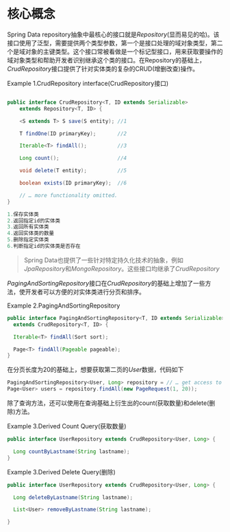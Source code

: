 # 核心概念
Spring Data repository抽象中最核心的接口就是*Repository*(显而易见的哈)。该接口使用了泛型，需要提供两个类型参数，第一个是接口处理的域对象类型，第二个是域对象的主键类型。这个接口常被看做是一个标记型接口，用来获取要操作的域对象类型和帮助开发者识别继承这个类的接口。在Repository的基础上，*CrudRepository*接口提供了针对实体类的复杂的CRUD(增删改查)操作。

Example 1.CrudRepository interface(CrudRepository接口)
```java

public interface CrudRepository<T, ID extends Serializable>
    extends Repository<T, ID> {

    <S extends T> S save(S entity); //1

    T findOne(ID primaryKey);       //2

    Iterable<T> findAll();          //3

    Long count();                   //4

    void delete(T entity);          //5

    boolean exists(ID primaryKey);  //6

    // … more functionality omitted.
}

1.保存实体类
2.返回指定id的实体类
3.返回所有实体类
4.返回实体类的数量
5.删除指定实体类
6.判断指定id的实体类是否存在

```

>Spring Data也提供了一些针对特定持久化技术的抽象，例如*JpaRepository*和*MongoRepository*。这些接口均继承了*CrudRepository*


*PagingAndSortingRepository*接口在*CrudRepository*的基础上增加了一些方法，使开发者可以方便的对实体类进行分页和排序。

Example 2.PagingAndSortingRepository
```java
public interface PagingAndSortingRepository<T, ID extends Serializable>
  extends CrudRepository<T, ID> {

  Iterable<T> findAll(Sort sort);

  Page<T> findAll(Pageable pageable);
}
```
在分页长度为20的基础上，想要获取第二页的*User*数据，代码如下

```java
PagingAndSortingRepository<User, Long> repository = // … get access to a bean
Page<User> users = repository.findAll(new PageRequest(1, 20));
```
除了查询方法，还可以使用在查询基础上衍生出的count(获取数量)和delete(删除)方法。

Example 3.Derived Count Query(获取数量)
```java
public interface UserRepository extends CrudRepository<User, Long> {

  Long countByLastname(String lastname);
}
```

Example 3.Derived Delete Query(删除)
```java
public interface UserRepository extends CrudRepository<User, Long> {

  Long deleteByLastname(String lastname);

  List<User> removeByLastname(String lastname);

}
```




